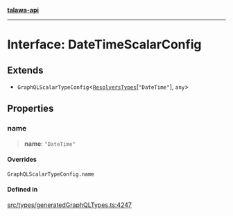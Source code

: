 [**talawa-api**](../../../README.md)

***

# Interface: DateTimeScalarConfig

## Extends

- `GraphQLScalarTypeConfig`\<[`ResolversTypes`](../type-aliases/ResolversTypes.md)\[`"DateTime"`\], `any`\>

## Properties

### name

> **name**: `"DateTime"`

#### Overrides

`GraphQLScalarTypeConfig.name`

#### Defined in

[src/types/generatedGraphQLTypes.ts:4247](https://github.com/Suyash878/talawa-api/blob/f376d03c37e9acd046e7cc983947432c95f74442/src/types/generatedGraphQLTypes.ts#L4247)
